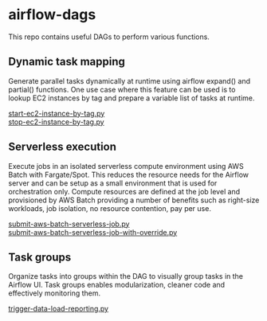 # airflow-dags

This repo contains useful DAGs to perform various functions.

## Dynamic task mapping
Generate parallel tasks dynamically at runtime using airflow expand() and partial() functions. One use case where this feature can be used is to lookup EC2 instances by tag and prepare a variable list of tasks at runtime.

[start-ec2-instance-by-tag.py](start-ec2-instance-by-tag.py)  
[stop-ec2-instance-by-tag.py](stop-ec2-instance-by-tag.py)

## Serverless execution
Execute jobs in an isolated serverless compute environment using AWS Batch with Fargate/Spot. This reduces the resource needs for the Airflow server and can be setup as a small environment that is used for orchestration only. Compute resources are defined at the job level and provisioned by AWS Batch providing a number of benefits such as right-size workloads, job isolation, no resource contention, pay per use.

[submit-aws-batch-serverless-job.py](submit-aws-batch-serverless-job.py)  
[submit-aws-batch-serverless-job-with-override.py](submit-aws-batch-serverless-job-with-override.py)

## Task groups
Organize tasks into groups within the DAG to visually group tasks in the Airflow UI. Task groups enables modularization, cleaner code and effectively monitoring them.

[trigger-data-load-reporting.py](trigger-data-load-reporting.py)